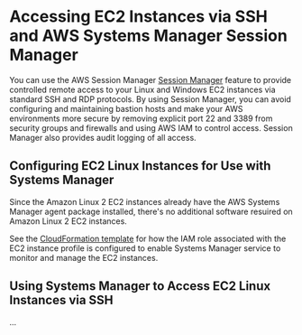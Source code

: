 # Accessing EC2 Instances via SSH and AWS Systems Manager Session Manager

You can use the AWS Session Manager [Session Manager](https://docs.aws.amazon.com/systems-manager/latest/userguide/session-manager.html) feature to provide controlled remote access to your Linux and Windows EC2 instances via standard SSH and RDP protocols.  By using Session Manager, you can avoid configuring and maintaining bastion hosts and make your AWS environments more secure by removing explicit port 22 and 3389 from security groups and firewalls and using AWS IAM to control access.  Session Manager also provides audit logging of all access.

## Configuring EC2 Linux Instances for Use with Systems Manager

Since the Amazon Linux 2 EC2 instances already have the AWS Systems Manager agent package installed, there's no additional software resuired on Amazon Linux 2 EC2 instances.

See the [CloudFormation template](./samples-simple-http-server.yml) for how the IAM role associated with the EC2 instance profile is configured to enable Systems Manager service to monitor and manage the EC2 instances.

## Using Systems Manager to Access EC2 Linux Instances via SSH

...
